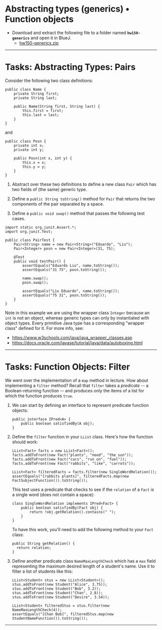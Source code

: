# Abstracting types (generics) • Function objects

- Download and extract the following file to a folder named **`hw150-generics`** and open it in BlueJ.
    - [hw150-generics.zip](./hw150-generics.zip)

---

# Tasks: Abstracting Types: Pairs

Consider the following two class definitions:

```
public class Name {
    private String first;
    private String last;

    public Name(String first, String last) {
        this.first = first;
        this.last = last;
    }
}
```

and

```
public class Posn {
    private int x;
    private int y;

    public Posn(int x, int y) {
        this.x = x;
        this.y = y;
    }
}
```

1. Abstract over these two definitions to define a new class `Pair` which has two fields of (the same) generic type.

2. Define a `public String toString()` method for `Pair` that returns the two components of the pair separated by a space.
   
3. Define a `public void swap()` method that passes the following test cases.



```
import static org.junit.Assert.*;
import org.junit.Test;

public class PairTest {
    Pair<String> name = new Pair<String>("Eduardo", "Liu");
    Pair<Integer> posn = new Pair<Integer>(31, 75);

    @Test 
    public void testPair() {
        assertEquals("Eduardo Liu", name.toString());
        assertEquals("31 75", posn.toString());

        name.swap();
        posn.swap();

        assertEquals("Liu Eduardo", name.toString());
        assertEquals("75 31", posn.toString());
    }
}
```

Note in this example we are using the wrapper class `Integer` because an `int` is not an object, whereas generic types can only by instantiated with object types. Every primitive Java type has a corresponding "wrapper class" defined for it. For more info, see:

- https://www.w3schools.com/java/java_wrapper_classes.asp
- https://docs.oracle.com/javase/tutorial/java/data/autoboxing.html


---

# Tasks: Function Objects: Filter

We went over the implementation of a `map` method in lecture. How about implementing a `filter` method? Recall that `filter` takes a *predicate* -- a Boolean-returning function -- and produces only the items of a list for which the function produces `true`. 

1. We can start by defining an interface to represent predicate function objects:

    ```
    public interface IPred<A> {
        public boolean satisfiedBy(A obj);
    }
    ```

2. Define the `filter` function in your `LList` class. Here's how the  function should work:

    ```
    LList<Fact> facts = new LList<Fact>();
    facts.addToFront(new Fact("plants", "need", "the sun"));
    facts.addToFront(new Fact("cars", "run on", "fuel"));
    facts.addToFront(new Fact("rabbits", "like", "carrots"));

    LList<Fact> filteredFacts = facts.filter(new SingleWordRelation());
    assertEquals("[rabbits plants]", filteredFacts.map(new FactSubjectFunction()).toString());

    ```

    This test uses a predicate that checks to see if the `relation` of a `Fact` is a single word (does not contain a space):

    ```
    class SingleWordRelation implements IPred<Fact> {
        public boolean satisfiedBy(Fact obj) {
            return !obj.getRelation().contains(" ");
        }
    }
    ```

    To have this work, you'll need to add the following method to your `Fact` class:

    ```
    public String getRelation() {
      return relation;
    }
    ```

3. Define another predicate class `NameMaxLengthCheck` which has a `max` field representing the maximum desired length of a student's name. Use it to filter a list of students like this:

    ```
    LList<Student> stus = new LList<Student>();
    stus.addToFront(new Student("Alice", 3.75));
    stus.addToFront(new Student("Bob", 3.2));
    stus.addToFront(new Student("Chan", 2.8));
    stus.addToFront(new Student("Desire", 3.54));

    LList<Student> filteredStus = stus.filter(new NameMaxLengthCheck(4));
    assertEquals("[Chan Bob]", filteredStus.map(new StudentNameFunction()).toString());
    ```

---

